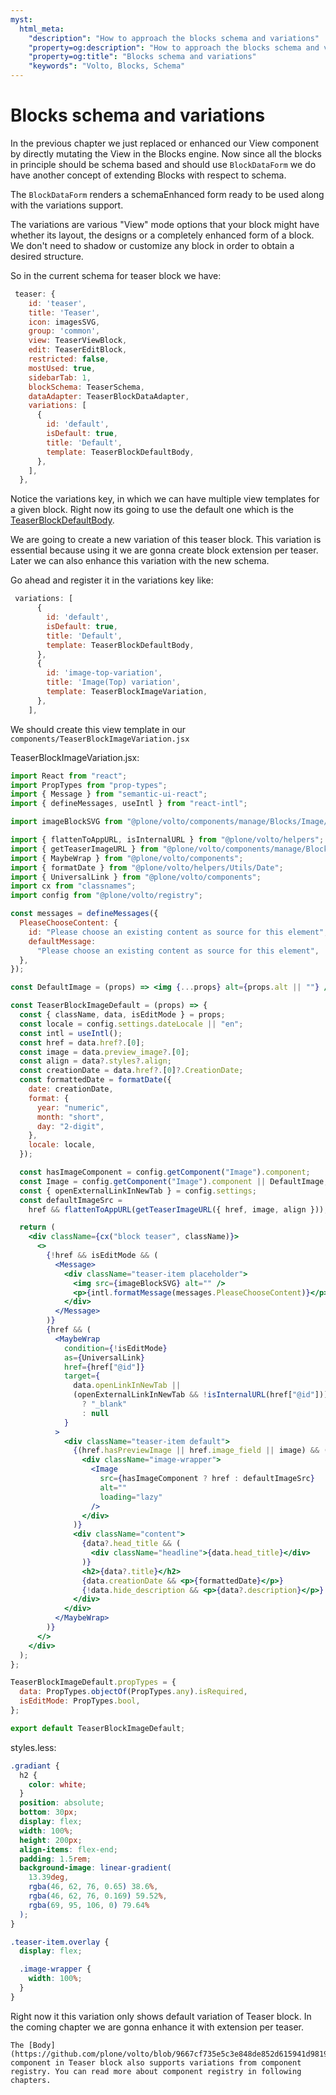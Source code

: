 ```yaml
---
myst:
  html_meta:
    "description": "How to approach the blocks schema and variations"
    "property=og:description": "How to approach the blocks schema and variations"
    "property=og:title": "Blocks schema and variations"
    "keywords": "Volto, Blocks, Schema"
---
```


# Blocks schema and variations

In the previous chapter we just replaced or enhanced our View component by directly mutating the View in the Blocks engine. Now since all the blocks in principle should be schema based and should use `BlockDataForm` we do have another concept of extending Blocks with respect to schema.

The `BlockDataForm` renders a schemaEnhanced form ready to be used along with the variations support.

The variations are various "View" mode options that your block might have whether its layout, the designs or a completely enhanced form of a block. We don't need to shadow or customize any block in order to obtain a desired structure.

So in the current schema for teaser block we have:

```js
 teaser: {
    id: 'teaser',
    title: 'Teaser',
    icon: imagesSVG,
    group: 'common',
    view: TeaserViewBlock,
    edit: TeaserEditBlock,
    restricted: false,
    mostUsed: true,
    sidebarTab: 1,
    blockSchema: TeaserSchema,
    dataAdapter: TeaserBlockDataAdapter,
    variations: [
      {
        id: 'default',
        isDefault: true,
        title: 'Default',
        template: TeaserBlockDefaultBody,
      },
    ],
  },
```

Notice the variations key, in which we can have multiple view templates for a given block. Right now its going to use the default one which is the [TeaserBlockDefaultBody](https://github.com/plone/volto/blob/985e419396b4d00567d12e7e309ea420012e9cc7/src/components/manage/Blocks/Teaser/DefaultBody.jsx#L1).

We are going to create a new variation of this teaser block. This variation is essential because using it we are gonna create block extension per teaser. Later we can also enhance this variation with the new schema.

Go ahead and register it in the variations key like:

```js
 variations: [
      {
        id: 'default',
        isDefault: true,
        title: 'Default',
        template: TeaserBlockDefaultBody,
      },
      {
        id: 'image-top-variation',
        title: 'Image(Top) variation',
        template: TeaserBlockImageVariation,
      },
    ],
```

We should create this view template in our `components/TeaserBlockImageVariation.jsx`

TeaserBlockImageVariation.jsx:

```jsx
import React from "react";
import PropTypes from "prop-types";
import { Message } from "semantic-ui-react";
import { defineMessages, useIntl } from "react-intl";

import imageBlockSVG from "@plone/volto/components/manage/Blocks/Image/block-image.svg";

import { flattenToAppURL, isInternalURL } from "@plone/volto/helpers";
import { getTeaserImageURL } from "@plone/volto/components/manage/Blocks/Teaser/utils";
import { MaybeWrap } from "@plone/volto/components";
import { formatDate } from "@plone/volto/helpers/Utils/Date";
import { UniversalLink } from "@plone/volto/components";
import cx from "classnames";
import config from "@plone/volto/registry";

const messages = defineMessages({
  PleaseChooseContent: {
    id: "Please choose an existing content as source for this element",
    defaultMessage:
      "Please choose an existing content as source for this element",
  },
});

const DefaultImage = (props) => <img {...props} alt={props.alt || ""} />;

const TeaserBlockImageDefault = (props) => {
  const { className, data, isEditMode } = props;
  const locale = config.settings.dateLocale || "en";
  const intl = useIntl();
  const href = data.href?.[0];
  const image = data.preview_image?.[0];
  const align = data?.styles?.align;
  const creationDate = data.href?.[0]?.CreationDate;
  const formattedDate = formatDate({
    date: creationDate,
    format: {
      year: "numeric",
      month: "short",
      day: "2-digit",
    },
    locale: locale,
  });

  const hasImageComponent = config.getComponent("Image").component;
  const Image = config.getComponent("Image").component || DefaultImage;
  const { openExternalLinkInNewTab } = config.settings;
  const defaultImageSrc =
    href && flattenToAppURL(getTeaserImageURL({ href, image, align }));

  return (
    <div className={cx("block teaser", className)}>
      <>
        {!href && isEditMode && (
          <Message>
            <div className="teaser-item placeholder">
              <img src={imageBlockSVG} alt="" />
              <p>{intl.formatMessage(messages.PleaseChooseContent)}</p>
            </div>
          </Message>
        )}
        {href && (
          <MaybeWrap
            condition={!isEditMode}
            as={UniversalLink}
            href={href["@id"]}
            target={
              data.openLinkInNewTab ||
              (openExternalLinkInNewTab && !isInternalURL(href["@id"]))
                ? "_blank"
                : null
            }
          >
            <div className="teaser-item default">
              {(href.hasPreviewImage || href.image_field || image) && (
                <div className="image-wrapper">
                  <Image
                    src={hasImageComponent ? href : defaultImageSrc}
                    alt=""
                    loading="lazy"
                  />
                </div>
              )}
              <div className="content">
                {data?.head_title && (
                  <div className="headline">{data.head_title}</div>
                )}
                <h2>{data?.title}</h2>
                {data.creationDate && <p>{formattedDate}</p>}
                {!data.hide_description && <p>{data?.description}</p>}
              </div>
            </div>
          </MaybeWrap>
        )}
      </>
    </div>
  );
};

TeaserBlockImageDefault.propTypes = {
  data: PropTypes.objectOf(PropTypes.any).isRequired,
  isEditMode: PropTypes.bool,
};

export default TeaserBlockImageDefault;
```

styles.less:

```css
.gradiant {
  h2 {
    color: white;
  }
  position: absolute;
  bottom: 30px;
  display: flex;
  width: 100%;
  height: 200px;
  align-items: flex-end;
  padding: 1.5rem;
  background-image: linear-gradient(
    13.39deg,
    rgba(46, 62, 76, 0.65) 38.6%,
    rgba(46, 62, 76, 0.169) 59.52%,
    rgba(69, 95, 106, 0) 79.64%
  );
}

.teaser-item.overlay {
  display: flex;

  .image-wrapper {
    width: 100%;
  }
}
```

Right now it this variation only shows default variation of Teaser block. In the coming chapter we are gonna enhance it with extension per teaser.

```{note}
The [Body](https://github.com/plone/volto/blob/9667cf735e5c3e848de852d615941d98193e0a5e/src/components/manage/Blocks/Teaser/Body.jsx#L13) component in Teaser block also supports variations from component registry. You can read more about component registry in following chapters.
```
